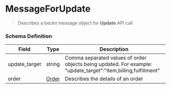 MessageForUpdate
=======

>Describes a beckn message object for **Update** API call

### Schema Definition


|**Field**|**Type**|**Description**|
|---------|--------|---------------|
|update_target| string | Comma separated values of order objects being updated. For example: "update_target":"item,billing,fulfillment"
|order| [Order](/Mobility/Schema%20Reference/order)  | Describes the details of an order
